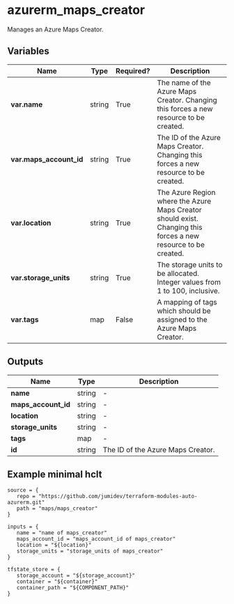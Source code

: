 # azurerm_maps_creator

Manages an Azure Maps Creator.

## Variables

| Name | Type | Required? |  Description |
| ---- | ---- | --------- |  ----------- |
| **var.name** | string | True | The name of the Azure Maps Creator. Changing this forces a new resource to be created. | 
| **var.maps_account_id** | string | True | The ID of the Azure Maps Creator. Changing this forces a new resource to be created. | 
| **var.location** | string | True | The Azure Region where the Azure Maps Creator should exist. Changing this forces a new resource to be created. | 
| **var.storage_units** | string | True | The storage units to be allocated. Integer values from 1 to 100, inclusive. | 
| **var.tags** | map | False | A mapping of tags which should be assigned to the Azure Maps Creator. | 



## Outputs

| Name | Type | Description |
| ---- | ---- | --------- | 
| **name** | string  | - | 
| **maps_account_id** | string  | - | 
| **location** | string  | - | 
| **storage_units** | string  | - | 
| **tags** | map  | - | 
| **id** | string  | The ID of the Azure Maps Creator. | 

## Example minimal hclt

```hcl
source = {
   repo = "https://github.com/jumidev/terraform-modules-auto-azurerm.git" 
   path = "maps/maps_creator" 
}

inputs = {
   name = "name of maps_creator" 
   maps_account_id = "maps_account_id of maps_creator" 
   location = "${location}" 
   storage_units = "storage_units of maps_creator" 
}

tfstate_store = {
   storage_account = "${storage_account}" 
   container = "${container}" 
   container_path = "${COMPONENT_PATH}" 
}


```